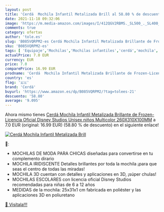 ```yaml
---
layout: post
title: 'Cerdá  Mochila Infantil Metalizada Brill al 58.80 % de descuento'
date: 2021-11-18 09:32:06
image: 'https://m.media-amazon.com/images/I/412QGV2RBMS._SL500_._SL400_.jpg'
comments: true
category: ofertas
author: 'tole.es'
slug: 'B085VQRPM2-es Cerdá Mochila Infantil Metalizada Brillante de Frozen-...'
sku: 'B085VQRPM2-es'
tags: [ 'Equipaje','Mochilas','Mochilas infantiles','cerdá','mochila', ]
actualPrice: 7.0 EUR
currency: EUR
price: 7.0
comparePrice: 16.99 EUR
prodname: 'Cerdá  Mochila Infantil Metalizada Brillante de Frozen-Licencia Oficial Disney Studios Unisex niños  Multicolor  260X310X100MM'
country: 'es'
flag: '🇪🇸'
brand: 'Cerdá'
buyurl: 'https://www.amazon.es/dp/B085VQRPM2/?tag=tolees-21'
descuento: '58.80'
average: '9.095'
---
```


Ahora mismo tienes [Cerdá  Mochila Infantil Metalizada Brillante de Frozen-Licencia Oficial Disney Studios Unisex niños  Multicolor  260X310X100MM](https://www.amazon.es/dp/B085VQRPM2/?tag=tolees-21) a 7.0 EUR (original: 16.99 EUR) (58.80 %  de descuento) en el siguiente enlace!

[![Cerdá  Mochila Infantil Metalizada Brill](https://m.media-amazon.com/images/I/412QGV2RBMS._SL500_._SL400_.jpg)](https://www.amazon.es/dp/B085VQRPM2/?tag=tolees-21)

🔎:

- MOCHILAS DE MODA PARA CHICAS diseñadas para convertirse en tu complemento dirario
- MOCHILA IRIDISCENTE Detalles brillantes por toda la mochila ¡para que seas el centro de todas las miradas!
- MOCHILA 3D cuentan con detalles y aplicaciones en 3D, ¡súper chulas!
- MOCHILAS ESCOLARES con licencia oficial Disney Studios recomendadas para niñas de 6 a 12 años
- MEDIDAS de la mochila: 25x31x1 cm fabricada en poliéster y las aplicaciones 3D en poliuretano

[🛒 Visítala!!!](https://www.amazon.es/dp/B085VQRPM2/?tag=tolees-21)
